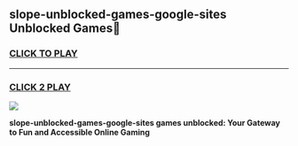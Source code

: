 
## slope-unblocked-games-google-sites Unblocked Games👋
<h3>
<a href="https://news.freeplayer.one?title=slope-unblocked-games-google-sites&ref=16F">CLICK TO PLAY</a></h3>
<hr>

<h3>
<a href="https://news.freeplayer.one?title=slope-unblocked-games-google-sites&ref=16F">CLICK 2 PLAY</a>
  
</h3>

<a href="https://news.freeplayer.one?title=slope-unblocked-games-google-sites&ref=16F/"><img src="https://clearcache.store/games.png"></a>


**slope-unblocked-games-google-sites games unblocked: Your Gateway to Fun and Accessible Online Gaming**
